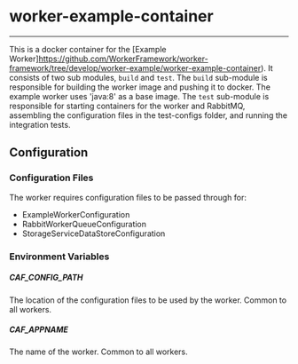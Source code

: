 # worker-example-container
---
This is a docker container for the [Example Worker]https://github.com/WorkerFramework/worker-framework/tree/develop/worker-example/worker-example-container). It consists of two sub modules, `build` and `test`. The `build` sub-module
is responsible for building the worker image and pushing it to docker. The example worker uses 'java:8' as a base image. The
`test` sub-module is responsible for starting containers for the worker and RabbitMQ, assembling the configuration files in the
test-configs folder, and running the integration tests.

## Configuration
### Configuration Files
The worker requires configuration files to be passed through for:

* ExampleWorkerConfiguration
* RabbitWorkerQueueConfiguration
* StorageServiceDataStoreConfiguration

### Environment Variables
##### CAF\_CONFIG\_PATH
The location of the configuration files to be used by the worker.
Common to all workers.
##### CAF\_APPNAME
The name of the worker. Common to all workers.
